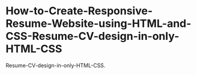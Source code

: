 # How-to-Create-Responsive-Resume-Website-using-HTML-and-CSS-Resume-CV-design-in-only-HTML-CSS
Resume-CV-design-in-only-HTML-CSS.
